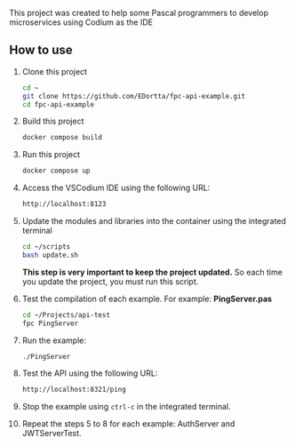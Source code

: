 This project was created to help some Pascal programmers to develop microservices using Codium as the IDE

## How to use
1. Clone this project
    ```bash
    cd ~
    git clone https://github.com/EDortta/fpc-api-example.git
    cd fpc-api-example
    ```

2. Build this project
    ```bash
    docker compose build
    ```

3. Run this project
    ```bash
    docker compose up
    ```

4. Access the VSCodium IDE using the following URL:
    ```bash
    http://localhost:8123
    ```

5. Update the modules and libraries into the container using the integrated terminal
    ```bash
    cd ~/scripts
    bash update.sh
    ```
    **This step is very important to keep the project updated.** So each time you update the project, you must run this script.

6. Test the compilation of each example. For example: **PingServer.pas**
    ```bash
    cd ~/Projects/api-test
    fpc PingServer
    ```

7. Run the example:
    ```bash
    ./PingServer
    ```

8. Test the API using the following URL:
    ```bash
    http://localhost:8321/ping
    ```

9. Stop the example using `ctrl-c` in the integrated terminal.

10. Repeat the steps 5 to 8 for each example: AuthServer and JWTServerTest.
    